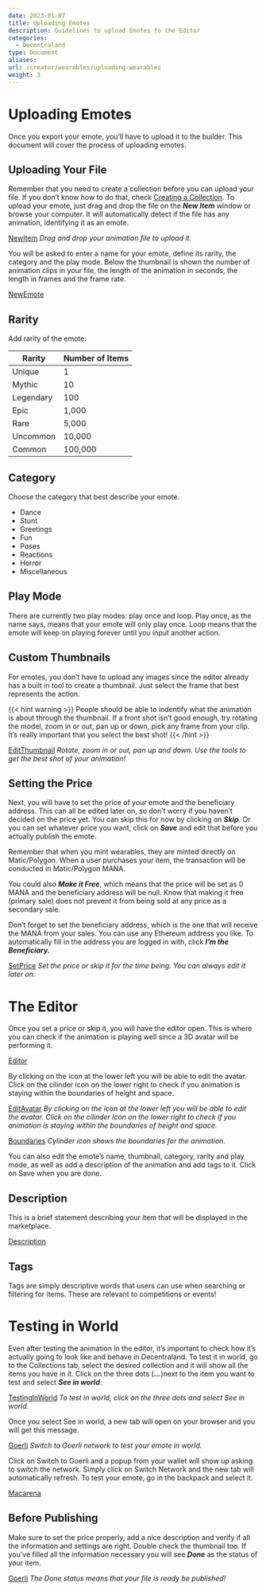 ```yaml
---
date: 2023-01-07
title: Uploading Emotes
description: Guidelines to upload Emotes to the Editor
categories:
  - Decentraland
type: Document
aliases:
url: /creator/wearables/uploading-wearables
weight: 3
---
```


# Uploading Emotes

Once you export your emote, you’ll have to upload it to the builder. This document will cover the process of uploading emotes.

## **Uploading Your File**

Remember that you need to create a collection before you can upload your file. If you don’t know how to do that, check [Creating a Collection](/creator/wearables-and-emotes/manage-collections/creating-a-collection.md). To upload your emote, just drag and drop the file on the ***New Item*** window or browse your computer. It will automatically detect if the file has any animation, identifying it as an emote.

[NewItem](images/uploading-emotes/01_new_item.png) *Drag and drop your animation file to upload it.*

You will be asked to enter a name for your emote, define its rarity, the category and the play mode. Below the thumbnail is shown the number of animation clips in your file, the length of the animation in seconds, the length in frames and the frame rate.

[NewEmote](images/uploading-emotes/02_new_emote.png)

## **Rarity**

Add rarity of the emote:

|          Rarity |     Number of Items |
| --- | --- |
| Unique | 1 |
| Mythic | 10 |
| Legendary | 100 |
| Epic | 1,000 |
| Rare | 5,000 |
| Uncommon | 10,000 |
| Common | 100,000 |

## **Category**

Choose the category that best describe your emote.

- Dance
- Stunt
- Greetings
- Fun
- Poses
- Reactions
- Horror
- Miscellaneous

## **Play Mode**

There are currently two play modes: play once and loop. Play once, as the name says, means that your emote will only play once. Loop means that the emote will keep on playing forever until you input another action.

## **Custom Thumbnails**

For emotes, you don’t have to upload any images since the editor already has a built in tool to create a thumbnail. Just select the frame that best represents the action.

{{< hint warning >}}
People should be able to indentify what the animation is about through the thumbnail. If a front shot isn’t good enough, try rotating the model, zoom in or out, pan up or down, pick any frame from your clip. It’s really important that you select the best shot!
{{< /hint >}}

[EditThumbnail](images/uploading-emotes/03_edit_thumbnail.gif">}}) *Rotate, zoom in or out, pan up and down. Use the tools to get the best shot of your animation!*

## **Setting the Price**

Next, you will have to set the price of your emote and the beneficiary address. This can all be edited later on, so don’t worry if you haven’t decided on the price yet. You can skip this for now by clicking on ***Skip***. Or you can set whatever price you want, click on ***Save*** and edit that before you actually publish the emote.

Remember that when you mint wearables, they are minted directly on Matic/Polygon. When a user purchases your item, the transaction will be conducted in Matic/Polygon MANA.

You could also ***Make it Free***, which means that the price will be set as 0 MANA and the beneficiary address will be null. Know that making it free (primary sale) does not prevent it from being sold at any price as a secondary sale.

Don’t forget to set the beneficiary address, which is the one that will receive the MANA from your sales. You can use any Ethereum address you like. To automatically fill in the address you are logged in with, click ***I’m the Beneficiary.***


[SetPrice](images/uploading-emotes/04_set_price.png) *Set the price or skip it for the time being. You can always edit it later on.*

# **The Editor**

Once you set a price or skip it, you will have the editor open. This is where you can check if the animation is playing well since a 3D avatar will be performing it.

[Editor](images/uploading-emotes/05_editor.png)

By clicking on the icon at the lower left you will be able to edit the avatar. Click on the cilinder icon on the lower right to check if you animation is staying within the boundaries of height and space.

[EditAvatar](images/uploading-emotes/06_edit_avatar.gif">}}) *By clicking on the icon at the lower left you will be able to edit the avatar. Click on the cilinder icon on the lower right to check if you animation is staying within the boundaries of height and space.*

[Boundaries](images/uploading-emotes/07_boundaries.gif">}}) *Cylinder icon shows the boundaries for the animation.*

You can also edit the emote’s name, thumbnail, category, rarity and play mode, as well as add a description of the animation and add tags to it. Click on Save when you are done.

## **Description**

This is a brief statement describing your item that will be displayed in the marketplace.

[Description](images/uploading-emotes/08_description.png)

## **Tags**

Tags are simply descriptive words that users can use when searching or filtering for items. These are relevant to competitions or events!

# **Testing in World**

Even after testing the animation in the editor, it’s important to check how it’s actually going to look like and behave in Decentraland. To test it in world, go to the Collections tab, select the desired collection and it will show all the items you have in it. Click on the three dots (***…***)next to the item you want to test and select ***See in world***.


[TestingInWorld](images/uploading-emotes/09_test_in_world.png) *To test in world, click on the three dots and select See in world.*

Once you select See in world, a new tab will open on your browser and you will get this message.

[Goerli](images/uploading-emotes/10_goerli.png) *Switch to Goerli network to test your emote in world.*

Click on Switch to Goerli and a popup from your wallet will show up asking to switch the network. Simply click on Switch Network and the new tab will automatically refresh. To test your emote, go in the backpack and select it.

[Macarena](images/uploading-emotes/11_macarena.gif">}})

## **Before Publishing**

Make sure to set the price properly, add a nice description and verify if all the information and settings are right. Double check the thumbnail too. If you’ve filled all the information necessary you will see ***Done*** as the status of your item.

[Goerli](images/uploading-emotes/12_item_ready.png) *The Done status means that your file is ready be published!*









